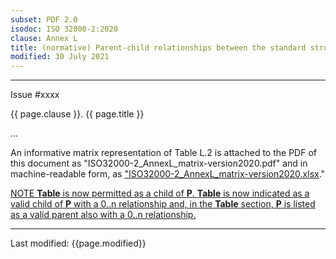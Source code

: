```yaml
---
subset: PDF 2.0
isodoc: ISO 32000-2:2020
clause: Annex L
title: (normative) Parent-child relationships between the standard structure elements in the standard structure namespace for PDF 2.0
modified: 30 July 2021
---
```


<ul>
</ul>
<hr>

<link rel="stylesheet" href="../assets/iso-style.css">
<div class="isostyle">
<div class="fixedpopup" id="issuelink">
	Issue #xxxx
</div>


<p class="fake-h1">{{ page.clause }}. {{ page.title }}</p>

<p>...</p>

<p>
An informative matrix representation of Table L.2 is attached to the PDF of this document as "ISO32000-2_AnnexL_matrix-version2020.pdf" and
in machine-readable form, as <ins onMouseEnter="mouseEnter(this)" data-issue="64">
<a href="https://www.pdfa.org/norm-refs/ISO32000-2_AnnexL_matrix-version2020.xlsx">"ISO32000-2_AnnexL_matrix-version2020.xlsx</a></ins>."
</p>

<p>
<ins onMouseEnter="mouseEnter(this)" data-issue="83">NOTE <b>Table</b> is now permitted as a child of <b>P</b>. <b>Table</b> is now indicated as a valid child
of <b>P</b> with a 0..n relationship and, in the <b>Table</b> section, <b>P</b> is listed as a valid parent also with a 0..n relationship.</ins>
</p>

</div>


<hr>
<p class="footnote">Last modified: {{page.modified}}</p>
